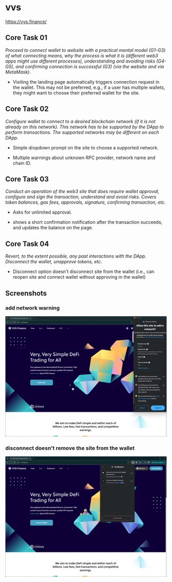# vvs
https://vvs.finance/

## Core Task 01

*Proceed to connect wallet to website with a practical mental model (G1-G3) of what connecting means, why the process is what it is (different web3 apps might use different processes), understanding and avoiding risks (G4-G5), and confirming connection is successful (G3) (via the website and via MetaMask).*

- Visiting the landing page automatically triggers connection request in the wallet. This may not be preferred, e.g., if a user has multiple wallets, they might want to choose their preferred wallet for the site.

## Core Task 02

*Configure wallet to connect to a desired blockchain network (if it is not already on this network). This network has to be supported by the DApp to perform transactions. The supported networks may be different on each DApp.* 

- Simple dropdown prompt on the site to choose a supported network.

- Multiple warnings about unknown RPC provider, network name and chain ID.

## Core Task 03

*Conduct an operation of the web3 site that does require wallet approval, configure and sign the transaction, understand and avoid risks. Covers token balances, gas fees, approvals, signature, confirming transaction, etc.*

- Asks for unlimited approval.

- shows a short confirmation notification after the transaction succeeds, and updates the balance on the page.


## Core Task 04

*Revert, to the extent possible, any past interactions with the DApp. Disconnect the wallet, unapprove tokens, etc.* 

- Disconnect option doesn't disconnect site from the wallet (i.e., can reopen site and connect wallet without approving in the wallet)

## Screenshots
### add network warning
![add network](image-52.png)

### disconnect doesn't remove the site from the wallet
![wallet prompt](image-61.png)

